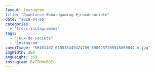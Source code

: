 ```yaml
---
layout: instagram
title: "Downforce #boardgaming #jeuxdesociete"
date: "2019-04-06"
categories: 
  - "trucs-instagrammes"
tags: 
  - "jeux-de-societe"
  - "instagram"
coverImage: "56161402_610538449424769_8900257205545860044_n.jpg"
imgWidth: 360
imgHeight: 360
instagram: Bv7SHdxBQIt
---
```

